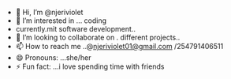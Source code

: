 - 👋 Hi, I’m @njeriviolet
- 👀 I’m interested in ... coding 
-  currently.mit software development..
- 💞️ I’m looking to collaborate on . different projects..
- 📫 How to reach me ..@njeriviolet01@gmail.com /254791406511
- 😄 Pronouns: ...she/her
- ⚡ Fun fact: ...i love spending time with friends 

<!---
njeriviolet/njeriviolet is a ✨ special ✨ repository because its `README.md` (this file) appears on your GitHub profile.
You can click the Preview link to take a look at your changes.
--->
